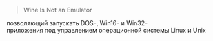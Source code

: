 > Wine Is Not an Emulator

позволяющий запускать DOS-, Win16- и Win32-приложения под управлением операционной системы Linux и Unix